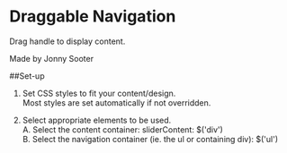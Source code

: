 Draggable Navigation
====================

Drag handle to display content.

Made by Jonny Sooter

##Set-up

1. Set CSS styles to fit your content/design.   
	Most styles are set automatically if not overridden.

2. Select appropriate elements to be used.   
	A. Select the content container: sliderContent: $('div')   
	B. Select the navigation container (ie. the ul or containing div): $('ul')